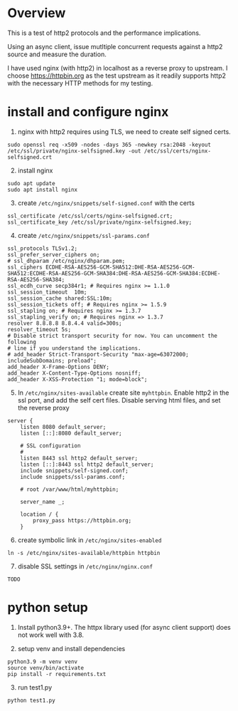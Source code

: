 # Overview

This is a test of http2 protocols and the performance implications.

Using an async client, issue mutltiple concurrent requests against a http2 source and measure the duration.

I have used nginx (with http2) in localhost as a reverse proxy to upstream.  I choose https://httpbin.org as the test upstream as it readily supports http2 with the necessary HTTP methods for my testing.

# install and configure nginx

1. nginx with http2 requires using TLS, we need to create self signed certs. 
```
sudo openssl req -x509 -nodes -days 365 -newkey rsa:2048 -keyout /etc/ssl/private/nginx-selfsigned.key -out /etc/ssl/certs/nginx-selfsigned.crt
```

2. install nginx
```
sudo apt update
sudo apt install nginx
```

3. create `/etc/nginx/snippets/self-signed.conf` with the certs
```
ssl_certificate /etc/ssl/certs/nginx-selfsigned.crt;
ssl_certificate_key /etc/ssl/private/nginx-selfsigned.key;
```

4. create `/etc/nginx/snippets/ssl-params.conf`
```
ssl_protocols TLSv1.2;
ssl_prefer_server_ciphers on;
# ssl_dhparam /etc/nginx/dhparam.pem;
ssl_ciphers ECDHE-RSA-AES256-GCM-SHA512:DHE-RSA-AES256-GCM-SHA512:ECDHE-RSA-AES256-GCM-SHA384:DHE-RSA-AES256-GCM-SHA384:ECDHE-RSA-AES256-SHA384;
ssl_ecdh_curve secp384r1; # Requires nginx >= 1.1.0
ssl_session_timeout  10m;
ssl_session_cache shared:SSL:10m;
ssl_session_tickets off; # Requires nginx >= 1.5.9
ssl_stapling on; # Requires nginx >= 1.3.7
ssl_stapling_verify on; # Requires nginx => 1.3.7
resolver 8.8.8.8 8.8.4.4 valid=300s;
resolver_timeout 5s;
# Disable strict transport security for now. You can uncomment the following
# line if you understand the implications.
# add_header Strict-Transport-Security "max-age=63072000; includeSubDomains; preload";
add_header X-Frame-Options DENY;
add_header X-Content-Type-Options nosniff;
add_header X-XSS-Protection "1; mode=block";
```

5. In `/etc/nginx/sites-available` create site `myhttpbin`.  Enable http2 in the ssl port, and add the self cert files. Disable serving html files, and set the reverse proxy
```
server {
	listen 8080 default_server;
	listen [::]:8080 default_server;

	# SSL configuration
	#
	listen 8443 ssl http2 default_server;
	listen [::]:8443 ssl http2 default_server;
    include snippets/self-signed.conf;
    include snippets/ssl-params.conf;
	
	# root /var/www/html/myhttpbin;

	server_name _;

	location / {
		proxy_pass https://httpbin.org;
	}

```

6. create symbolic link in `/etc/nginx/sites-enabled`
```
ln -s /etc/nginx/sites-available/httpbin httpbin
```

7. disable SSL settings in `/etc/nginx/nginx.conf`

```
TODO
```

# python setup

1. Install python3.9+.  The httpx library used (for async client support) does not work well with 3.8.

2. setup venv and install dependencies
```
python3.9 -m venv venv
source venv/bin/activate
pip install -r requirements.txt
```

3. run test1.py
```
python test1.py
```



